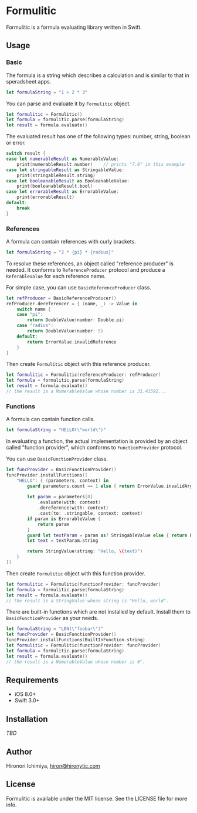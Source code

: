 # Formulitic

Formulitic is a formula evaluating library written in Swift.

## Usage

### Basic

The formula is a string which describes a calculation and is similar to that in speradsheet apps.

```swift
let formulaString = "1 + 2 * 3"
```

You can parse and evaluate it by `Formulitic` object.

```swift
let formulitic = Formulitic()
let formula = formulitic.parse(formulaString)
let result = formula.evaluate()
```

The evaluated result has one of the following types: number, string, boolean or error.

```swift
switch result {
case let numerableResult as NumerableValue:
    print(numerableResult.number)    // prints "7.0" in this example
case let stringableResult as StringableValue:
    print(stringableResult.string)
case let booleanableResult as BooleanableValue:
    print(booleanableResult.bool)
case let errorableResult as ErrorableValue:
    print(errorableResult)
default:
    break
}
```

### References

A formula can contain references with curly brackets.

```swift
let formulaString = "2 * {pi} * {radius}"
```

To resolve these references, an object called "reference producer" is needed.
It conforms to `ReferenceProducer` protocol and produce a `ReferableValue` for each  reference name.

For simple case, you can use `BasicReferenceProducer` class.

```swift
let refProducer = BasicReferenceProducer()
refProducer.dereferencer = { (name, _) -> Value in
    switch name {
    case "pi":
        return DoubleValue(number: Double.pi)
    case "radius":
        return DoubleValue(number: 5)
    default:
        return ErrorValue.invalidReference
    }
}
```

Then create `Formulitic` object with this reference producer.

```swift
let formulitic = Formulitic(referenceProducer: refProducer)
let formula = formulitic.parse(formulaString)
let result = formula.evaluate()
// the result is a NumerableValue whose number is 31.41592...
```

### Functions

A formula can contain function calls.

```swift
let formulaString = "HELLO(\"world\")"
```

In evaluating a function, the actual implementation is provided by an object called "function provider", which conforms to `FunctionProvider` protocol.

You can use `BasicFunctionProvider` class. 

```swift
let funcProvider = BasicFunctionProvider()
funcProvider.installFunctions([
    "HELLO": { (parameters, context) in
        guard parameters.count == 1 else { return ErrorValue.invalidArgumentCount }
        
        let param = parameters[0]
            .evaluate(with: context)
            .dereference(with: context)
            .cast(to: .stringable, context: context)
        if param is ErrorableValue {
            return param
        }
        guard let textParam = param as? StringableValue else { return ErrorValue.generic }
        let text = textParam.string

        return StringValue(string: "Hello, \(text)")
    }
])
```

Then create `Formulitic` object with this function provider.

```swift
let formulitic = Formulitic(functionProvider: funcProvider)
let formula = formulitic.parse(formulaString)
let result = formula.evaluate()
// the result is a StringValue whose string is "Hello, world".
```
There are built-in functions which are not installed by default.
Install them to `BasicFunctionProvider` as your needs.

```swift
let formulaString = "LEN(\"foobar\")"
let funcProvider = BasicFunctionProvider()
funcProvider.installFunctions(BuiltInFunction.string)
let formulitic = Formulitic(functionProvider: funcProvider)
let formula = formulitic.parse(formulaString)
let result = formula.evaluate()
// the result is a NumerableValue whose number is 6".
```

<!-- For more informations, please see ... -->


## Requirements

- iOS 8.0+
- Swift 3.0+

## Installation

*TBD*

<!--
### CocoaPods

Formulitic is available through [CocoaPods](http://cocoapods.org).
To install it, simply add the following lines to your Podfile:

```ruby
use_frameworks!
pod "Formulitic"
```

### Carthage

Formulitic is available through [Carthage](https://github.com/Carthage/Carthage).
To install it, simply add the following line to your Cartfile:

```
github "hironytic/Formulitic"
```
-->

## Author

Hironori Ichimiya, hiron@hironytic.com

## License

Formulitic is available under the MIT license. See the LICENSE file for more info.
